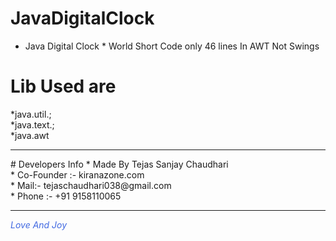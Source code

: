 # JavaDigitalClock
* Java Digital Clock * World Short Code only 46 lines In AWT Not Swings

# Lib Used are
*java.util.; <br>
*java.text.; <br>
*java.awt 
<hr>
# Developers Info
* Made By Tejas Sanjay Chaudhari <br>
* Co-Founder :- kiranazone.com <br>
* Mail:- tejaschaudhari038@gmail.com <br>
* Phone :- +91 9158110065 
<hr>
<i style="color:royalblue">Love And Joy</i>


